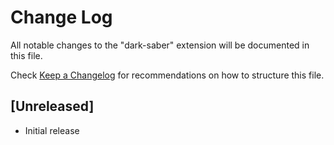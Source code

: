 # Change Log

All notable changes to the "dark-saber" extension will be documented in this file.

Check [Keep a Changelog](http://keepachangelog.com/) for recommendations on how to structure this file.

## [Unreleased]

- Initial release
